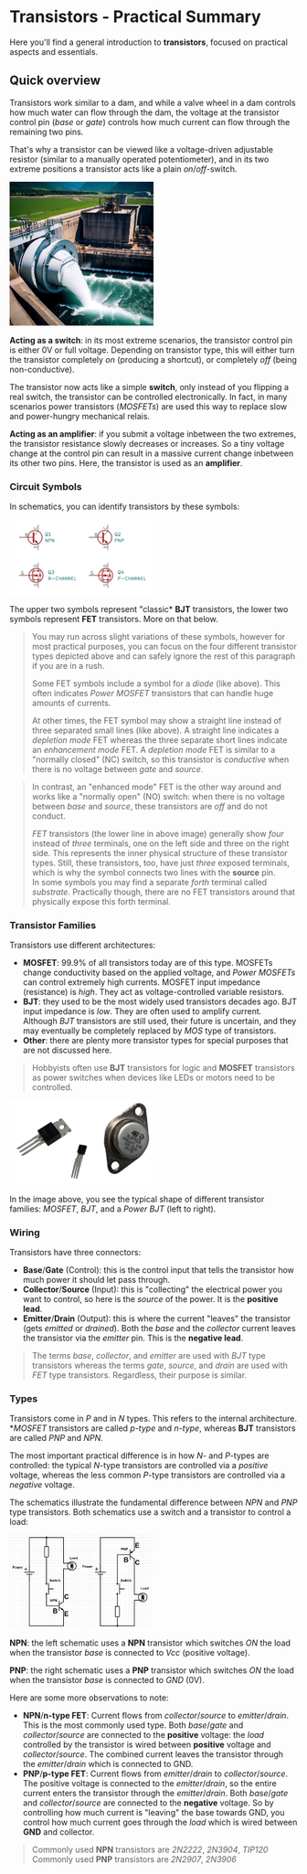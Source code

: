 # Transistors - Practical Summary
Here you'll find a general introduction to **transistors**, focused on practical aspects and essentials. 

## Quick overview
Transistors work similar to a dam, and while a valve wheel in a dam controls how much water can flow through the dam, the voltage at the transistor control pin (*base* or *gate*) controls how much current can flow through the remaining two pins. 

That's why a transistor can be viewed like a voltage-driven adjustable resistor (similar to a manually operated potentiometer), and in its two extreme positions a transistor acts like a plain *on*/*off*-switch.

<img src="/Images/dam.jpg" width="50%" height="50%" />

**Acting as a switch**: in its most extreme scenarios, the transistor control pin is either 0V or full voltage. Depending on transistor type, this will either turn the transistor completely *on* (producing a shortcut), or completely *off* (being non-conductive). 

The transistor now acts like a simple **switch**, only instead of you flipping a real switch, the transistor can be controlled electronically. In fact, in many scenarios power transistors (*MOSFETs*) are used this way to replace slow and power-hungry mechanical relais. 

**Acting as an amplifier**: if you submit a voltage inbetween the two extremes, the transistor resistance slowly decreases or increases. So a tiny voltage change at the control pin can result in a massive current change inbetween its other two pins. Here, the transistor is used as an **amplifier**.

### Circuit Symbols

In schematics, you can identify transistors by these symbols:

<img src="/Images/transistor_symbols_wide.png" width="50%" height="50%" />

The upper two symbols represent "classic* **BJT** transistors, the lower two symbols represent **FET** transistors. More on that below. 

> You may run across slight variations of these symbols, however for most practical purposes, you can focus on the four different transistor types depicted above and can safely ignore the rest of this paragraph if you are in a rush.
>   
> Some FET symbols include a symbol for a *diode* (like above). This often indicates *Power MOSFET* transistors that can handle huge amounts of currents.   
>
> At other times, the FET symbol may show a straight line instead of three separated small lines (like above). A straight line indicates a *depletion mode* FET whereas the three separate short lines indicate an *enhancement mode* FET.
> A *depletion mode* FET is similar to a "normally closed" (NC) switch, so this transistor is *conductive* when there is no voltage between *gate* and *source*.  

> In contrast, an "enhanced mode" FET is the other way around and works like a "normally open" (NO) switch: when there is no voltage between *base* and *source*, these transistors are *off* and do not conduct.   
>
> *FET* transistors (the lower line in above image) generally show *four* instead of *three* terminals, one on the left side and three on the right side. This represents the inner physical structure of these transistor types. Still, these transistors, too, have just *three* exposed terminals, which is why the symbol connects two lines with the **source** pin.   
> In some symbols you may find a separate *forth* terminal called *substrate*. Practically though, there are no FET transistors around that physically expose this forth terminal.   

### Transistor Families

Transistors use different architectures:

* **MOSFET**: 99.9% of all transistors today are of this type. MOSFETs change conductivity based on the applied voltage, and *Power MOSFETs* can control extremely high currents. MOSFET input impedance (resistance) is *high*. They act as voltage-controlled variable resistors.
* **BJT**: they used to be the most widely used transistors decades ago. BJT input impedance is *low*. They are often used to amplify current. Although *BJT* transistors are still used, their future is uncertain, and they may eventually be completely replaced by *MOS* type of transistors.
* **Other**: there are plenty more transistor types for special purposes that are not discussed here.

> Hobbyists often use **BJT** transistors for logic and **MOSFET** transistors as power switches when devices like LEDs or motors need to be controlled.

<img src="/Images/transistor_types_real_.png" width="50%" height="50%" />

In the image above, you see the typical shape of different transistor families: *MOSFET*, *BJT*, and a *Power BJT* (left to right).

### Wiring

Transistors have three connectors:

* **Base**/**Gate** (Control): this is the control input that tells the transistor how much power it should let pass through. 
* **Collector**/**Source** (Input): this is "collecting" the electrical power you want to control, so here is the *source* of the power. It is the **positive lead**.
* **Emitter**/**Drain** (Output): this is where the current "leaves" the transistor (gets *emitted* or *drained*). Both the *base* and the *collector* current leaves the transistor via the *emitter* pin. This is the **negative lead**. 

> The terms *base*, *collector*, and *emitter* are used with *BJT* type transistors whereas the terms *gate*, *source*, and *drain* are used with *FET* type transistors. Regardless, their purpose is similar.

### Types

Transistors come in *P* and in *N* types. This refers to the internal architecture. **MOSFET* transistors are called *p-type* and *n-type*, whereas **BJT** transistors are called *PNP* and *NPN*.

The most important practical difference is in how *N*- and *P*-types are controlled: the typical *N*-type transistors are controlled via a *positive* voltage, whereas the less common *P*-type transistors are controlled via a *negative* voltage.

The schematics illustrate the fundamental difference between *NPN* and *PNP* type transistors. Both schematics use a switch and a transistor to control a load:

<img src="/Images/pnp_npn_compare.PNG" width="50%" height="50%" />

**NPN**: the left schematic uses a **NPN** transistor which switches *ON* the load when the transistor *base* is connected to *Vcc* (positive voltage).

**PNP**: the right schematic uses a **PNP** transistor which switches *ON* the load when the transistor *base* is connected to *GND* (0V).

Here are some more observations to note:

* **NPN**/**n-type FET**: Current flows from *collector*/*source* to *emitter*/*drain*. This is the most commonly used type. Both *base*/*gate* and *collector*/*source* are connected to the **positive** voltage: the *load* controlled by the transistor is wired between **positive** voltage and *collector*/*source*. The combined current leaves the transistor through the *emitter*/*drain* which is connected to GND.
* **PNP**/**p-type FET**: Current flows from *emitter*/*drain* to *collector*/*source*. The positive voltage is connected to the *emitter*/*drain*, so the entire current enters the transistor through the *emitter*/*drain*. Both *base*/*gate* and *collector*/*source* are connected to the **negative** voltage. So by controlling how much current is "leaving" the base towards GND, you control how much current goes through the *load* which is wired between **GND**  and collector.



> Commonly used **NPN** transistors are *2N2222*, *2N3904*, *TIP120*   
> Commonly used **PNP** transistors are *2N2907*, *2N3906*

